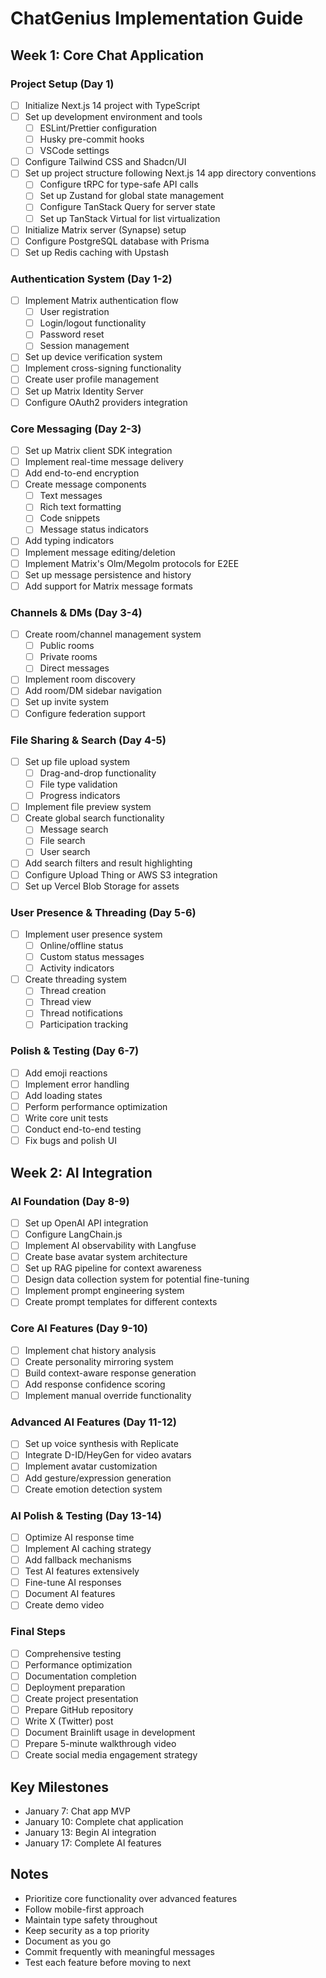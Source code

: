 # ChatGenius Implementation Guide

## Week 1: Core Chat Application

### Project Setup (Day 1)
- [ ] Initialize Next.js 14 project with TypeScript
- [ ] Set up development environment and tools
  - [ ] ESLint/Prettier configuration
  - [ ] Husky pre-commit hooks
  - [ ] VSCode settings
- [ ] Configure Tailwind CSS and Shadcn/UI
- [ ] Set up project structure following Next.js 14 app directory conventions
  - [ ] Configure tRPC for type-safe API calls
  - [ ] Set up Zustand for global state management
  - [ ] Configure TanStack Query for server state
  - [ ] Set up TanStack Virtual for list virtualization
- [ ] Initialize Matrix server (Synapse) setup
- [ ] Configure PostgreSQL database with Prisma
- [ ] Set up Redis caching with Upstash

### Authentication System (Day 1-2) 
- [ ] Implement Matrix authentication flow
  - [ ] User registration
  - [ ] Login/logout functionality
  - [ ] Password reset
  - [ ] Session management
- [ ] Set up device verification system
- [ ] Implement cross-signing functionality
- [ ] Create user profile management
- [ ] Set up Matrix Identity Server
- [ ] Configure OAuth2 providers integration

### Core Messaging (Day 2-3)
- [ ] Set up Matrix client SDK integration
- [ ] Implement real-time message delivery
- [ ] Add end-to-end encryption
- [ ] Create message components
  - [ ] Text messages
  - [ ] Rich text formatting
  - [ ] Code snippets
  - [ ] Message status indicators
- [ ] Add typing indicators
- [ ] Implement message editing/deletion
- [ ] Implement Matrix's Olm/Megolm protocols for E2EE
- [ ] Set up message persistence and history
- [ ] Add support for Matrix message formats

### Channels & DMs (Day 3-4)
- [ ] Create room/channel management system
  - [ ] Public rooms
  - [ ] Private rooms
  - [ ] Direct messages
- [ ] Implement room discovery
- [ ] Add room/DM sidebar navigation
- [ ] Set up invite system
- [ ] Configure federation support

### File Sharing & Search (Day 4-5)
- [ ] Set up file upload system
  - [ ] Drag-and-drop functionality
  - [ ] File type validation
  - [ ] Progress indicators
- [ ] Implement file preview system
- [ ] Create global search functionality
  - [ ] Message search
  - [ ] File search
  - [ ] User search
- [ ] Add search filters and result highlighting
- [ ] Configure Upload Thing or AWS S3 integration
- [ ] Set up Vercel Blob Storage for assets

### User Presence & Threading (Day 5-6)
- [ ] Implement user presence system
  - [ ] Online/offline status
  - [ ] Custom status messages
  - [ ] Activity indicators
- [ ] Create threading system
  - [ ] Thread creation
  - [ ] Thread view
  - [ ] Thread notifications
  - [ ] Participation tracking

### Polish & Testing (Day 6-7)
- [ ] Add emoji reactions
- [ ] Implement error handling
- [ ] Add loading states
- [ ] Perform performance optimization
- [ ] Write core unit tests
- [ ] Conduct end-to-end testing
- [ ] Fix bugs and polish UI

## Week 2: AI Integration

### AI Foundation (Day 8-9)
- [ ] Set up OpenAI API integration
- [ ] Configure LangChain.js
- [ ] Implement AI observability with Langfuse
- [ ] Create base avatar system architecture
- [ ] Set up RAG pipeline for context awareness
- [ ] Design data collection system for potential fine-tuning
- [ ] Implement prompt engineering system
- [ ] Create prompt templates for different contexts

### Core AI Features (Day 9-10)
- [ ] Implement chat history analysis
- [ ] Create personality mirroring system
- [ ] Build context-aware response generation
- [ ] Add response confidence scoring
- [ ] Implement manual override functionality

### Advanced AI Features (Day 11-12)
- [ ] Set up voice synthesis with Replicate
- [ ] Integrate D-ID/HeyGen for video avatars
- [ ] Implement avatar customization
- [ ] Add gesture/expression generation
- [ ] Create emotion detection system

### AI Polish & Testing (Day 13-14)
- [ ] Optimize AI response time
- [ ] Implement AI caching strategy
- [ ] Add fallback mechanisms
- [ ] Test AI features extensively
- [ ] Fine-tune AI responses
- [ ] Document AI features
- [ ] Create demo video

### Final Steps
- [ ] Comprehensive testing
- [ ] Performance optimization
- [ ] Documentation completion
- [ ] Deployment preparation
- [ ] Create project presentation
- [ ] Prepare GitHub repository
- [ ] Write X (Twitter) post
- [ ] Document Brainlift usage in development
- [ ] Prepare 5-minute walkthrough video
- [ ] Create social media engagement strategy

## Key Milestones
- January 7: Chat app MVP
- January 10: Complete chat application
- January 13: Begin AI integration
- January 17: Complete AI features

## Notes
- Prioritize core functionality over advanced features
- Follow mobile-first approach
- Maintain type safety throughout
- Keep security as a top priority
- Document as you go
- Commit frequently with meaningful messages
- Test each feature before moving to next